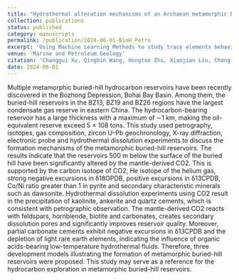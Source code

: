 ```yaml
---
title: "Hydrothermal alteration mechanisms of an Archaean metamorphic buried hill and the models for reservoir zonation, Bozhong depression, Bohai Bay Basin, China"
collection: publications
status: published
category: manuscripts
permalink: /publication/2024-06-01-BinH_Petro
excerpt: 'Using Machine Learning Methods to study trace elements behaviours in High-Ti magnetite'
venue: 'Marine and Petroleum Geology'
citation: 'Changgui Xu, Qingbin Wang, Hongtao Zhu, Xiaojian Liu, Chong Feng, Bin Hu, Huan Li, Yiwei Hao, Xiaoyan Jin, Ye Jia,Hydrothermal alteration mechanisms of an Archaean metamorphic buried hill and the models for reservoir zonation, Bozhong depression, Bohai Bay Basin, China. Marine and Petroleum Geology 2024; 164. doi: https://doi.org/10.1016/j.marpetgeo.2024.106843'
date: 2024-06-01
---
```


Multiple metamorphic buried-hill hydrocarbon reservoirs have been recently discovered in the Bozhong Depression, Bohai Bay Basin. Among them, the buried-hill reservoirs in the BZ13, BZ19 and BZ26 regions have the largest condensate gas reserve in eastern China. The hydrocarbon-bearing reservoir has a large thickness with a maximum of ∼1 km, making the oil-equivalent reserve exceed 5 × 108 tons. This study used petrography, isotopes, gas composition, zircon U–Pb geochronology, X-ray diffraction, electronic probe and hydrothermal dissolution experiments to discuss the formation mechanisms of the metamorphic buried-hill reservoirs. The results indicate that the reservoirs 500 m below the surface of the buried hill have been significantly altered by the mantle-derived CO2. This is supported by the carbon isotope of CO2, He isotope of the helium gas, strong negative excursions in δ18OPDB, positive excursions in δ13CPDB, Co/Ni ratio greater than 1 in pyrite and secondary characteristic minerals such as dawsonite. Hydrothermal dissolution experiments using CO2 result in the precipitation of kaolinite, ankerite and quartz cements, which is consistent with petrographic observation. The mantle-derived CO2 reacts with feldspars, hornblende, biotite and carbonates, creates secondary dissolution pores and significantly improves reservoir quality. Moreover, partial carbonate cements exhibit negative excursions in δ13CPDB and the depletion of light rare earth elements, indicating the influence of organic acids-bearing low-temperature hydrothermal fluids. Therefore, three development models illustrating the formation of metamorphic buried-hill reservoirs were proposed. This study may serve as a reference for the hydrocarbon exploration in metamorphic buried-hill reservoirs.
